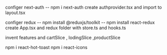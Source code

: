configer next-auth
   -- npm i next-auth
create authprovider.tsx and import to layout.tsx


configer redux 
   -- npm install @reduxjs/toolkit
   -- npm install react-redux
create App.tsx and redux folder with store.ts and hooks.ts

invent features and cartSlice , lodingSlice ,productSlice



npm i react-hot-toast 
npm i react-icons

